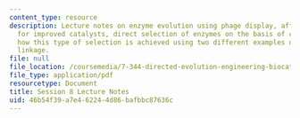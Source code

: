 ```yaml
---
content_type: resource
description: Lecture notes on enzyme evolution using phage display, affinity selection
  for improved catalysts, direct selection of enzymes on the basis of catalysis, and
  how this type of selection is achieved using two different examples of substrate
  linkage.
file: null
file_location: /coursemedia/7-344-directed-evolution-engineering-biocatalysts-spring-2008/46b54f39a7e462244d86bafbbc87636c_ses8_ln.pdf
file_type: application/pdf
resourcetype: Document
title: Session 8 Lecture Notes
uid: 46b54f39-a7e4-6224-4d86-bafbbc87636c
---
```

